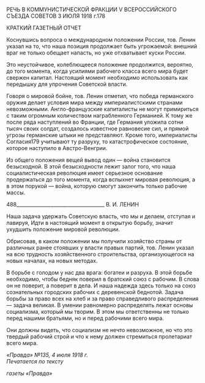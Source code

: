 РЕЧЬ В КОММУНИСТИЧЕСКОЙ ФРАКЦИИ V ВСЕРОССИЙСКОГО СЪЕЗДА СОВЕТОВ 3 ИЮЛЯ 1918 г.178

КРАТКИЙ ГАЗЕТНЫЙ ОТЧЕТ

Коснувшись вопроса о международном положении России, тов. Ленин указал на то, что наша позиция продолжает быть угрожаемой: внешний враг не только обещает на­пасть, но уже отхватывает куски России.

Это неустойчивое, колеблющееся положение продолжится, вероятно, до того момен­та, когда усилиями рабочего класса всего мира будет свержен капитал. Настоящий мо­мент необходимо использовать как передышку для упрочения Советской власти.

Говоря о мировой бойне, тов. Ленин отметил, что победа германского оружия делает условия мира между империалистскими странами невозможными. Англо-французские капиталисты не могут примириться с таким огромным количеством награбленного Германией. К тому же после ряда наступлений во Франции, где Германия уложила сот­ни тысяч своих солдат, создалось известное равновесие сил, и прямой угрозы герман­ские штыки не представляют. Кроме того, империалисты Согласия179 учитывают ту разруху, то катастрофическое состояние, которое наступило в Австро-Венгрии.

Из общего положения вещей вывод один — война становится безысходной. В этой безысходности лежит залог того, что наша социалистическая революция имеет серьез­ное основание продержаться до того момента, когда вспыхнет мировая революция, а в этом порукой — война, которую смогут закончить только рабочие массы.

  

488____________________________________ В. И. ЛЕНИН

Наша задача удержать Советскую власть, что мы и делаем, отступая и лавируя, Идти в настоящий момент в открытую борьбу, значит ухудшить положение мировой револю­ции.

Обрисовав, в каком положении мы получили хозяйство страны от различных ранее стоявших у власти правых партий, тов. Ленин указал на всю трудность хозяйственного строительства, организующегося на новых началах, на новых методах.

В борьбе с голодом у нас два врага: богатеи и разруха. В этой борьбе необходимо, чтобы бедняк поверил в братский союз с рабочим. В слова он не поверит, а поверит в дела. И наша надежда здесь только на союз сознательных городских рабочих с деревен­ской беднотой. Задача борьбы за право всех на хлеб и за право справедливого распре­деления — задача великая. В умении равномерно распределять лежат основы социа­лизма, который мы творим. В этом мы ответственны не только перед нашими братьями, но и перед рабочими всего мира.

Они должны видеть, что социализм не нечто невозможное, но что это твердый рабо­чий строй и что к нему должен стремиться пролетариат всего мира.

_«Правда» №135, 4 июля 1918 г.                                                              Печатается по тексту_

_газеты «Правда»_